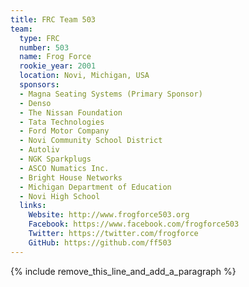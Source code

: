 ```yaml
---
title: FRC Team 503
team:
  type: FRC
  number: 503
  name: Frog Force
  rookie_year: 2001
  location: Novi, Michigan, USA
  sponsors:
  - Magna Seating Systems (Primary Sponsor)
  - Denso
  - The Nissan Foundation
  - Tata Technologies
  - Ford Motor Company
  - Novi Community School District
  - Autoliv
  - NGK Sparkplugs
  - ASCO Numatics Inc.
  - Bright House Networks
  - Michigan Department of Education
  - Novi High School
  links:
    Website: http://www.frogforce503.org
    Facebook: https://www.facebook.com/frogforce503
    Twitter: https://twitter.com/frogforce
    GitHub: https://github.com/ff503
---
```


{% include remove_this_line_and_add_a_paragraph %}